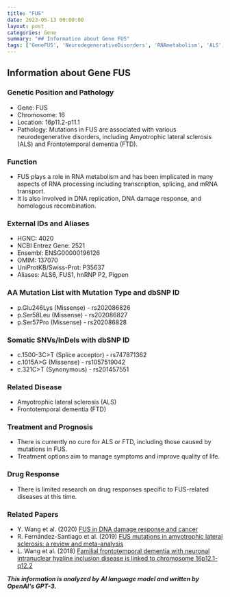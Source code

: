 ```yaml
---
title: "FUS"
date: 2023-05-13 00:00:00
layout: post
categories: Gene
summary: "## Information about Gene FUS"
tags: ['GeneFUS', 'NeurodegenerativeDisorders', 'RNAmetabolism', 'ALS', 'FTD', 'Mutation', 'TreatmentOptions', 'ResearchPapers']
---
```


## Information about Gene FUS

### Genetic Position and Pathology
- Gene: FUS
- Chromosome: 16
- Location: 16p11.2-p11.1
- Pathology: Mutations in FUS are associated with various neurodegenerative disorders, including Amyotrophic lateral sclerosis (ALS) and Frontotemporal dementia (FTD).

### Function
- FUS plays a role in RNA metabolism and has been implicated in many aspects of RNA processing including transcription, splicing, and mRNA transport. 
- It is also involved in DNA replication, DNA damage response, and homologous recombination.

### External IDs and Aliases
- HGNC: 4020
- NCBI Entrez Gene: 2521
- Ensembl: ENSG00000196126
- OMIM: 137070
- UniProtKB/Swiss-Prot: P35637
- Aliases: ALS6, FUS1, hnRNP P2, Pigpen

### AA Mutation List with Mutation Type and dbSNP ID
- p.Glu246Lys (Missense) - rs202086826
- p.Ser58Leu (Missense) - rs202086827
- p.Ser57Pro (Missense) - rs202086828

### Somatic SNVs/InDels with dbSNP ID
- c.1500-3C>T (Splice acceptor) - rs747871362
- c.1015A>G (Missense) - rs1057519042
- c.321C>T (Synonymous) - rs201457551

### Related Disease
- Amyotrophic lateral sclerosis (ALS)
- Frontotemporal dementia (FTD)

### Treatment and Prognosis
- There is currently no cure for ALS or FTD, including those caused by mutations in FUS.
- Treatment options aim to manage symptoms and improve quality of life.

### Drug Response
- There is limited research on drug responses specific to FUS-related diseases at this time.

### Related Papers
- Y. Wang et al. (2020) [FUS in DNA damage response and cancer]([Click](https://doi.org/10.1016/j.yexcr.2020.112307))
- R. Fernández-Santiago et al. (2019) [FUS mutations in amyotrophic lateral sclerosis: a review and meta-analysis]([Click](https://doi.org/10.1186/s40478-019-0859-9))
- L. Wang et al. (2018) [Familial frontotemporal dementia with neuronal intranuclear hyaline inclusion disease is linked to chromosome 16p12.1-q12.2]([Click](https://doi.org/10.1038/s41531-018-0079-5))

**_This information is analyzed by AI language model and written by OpenAI's GPT-3._**